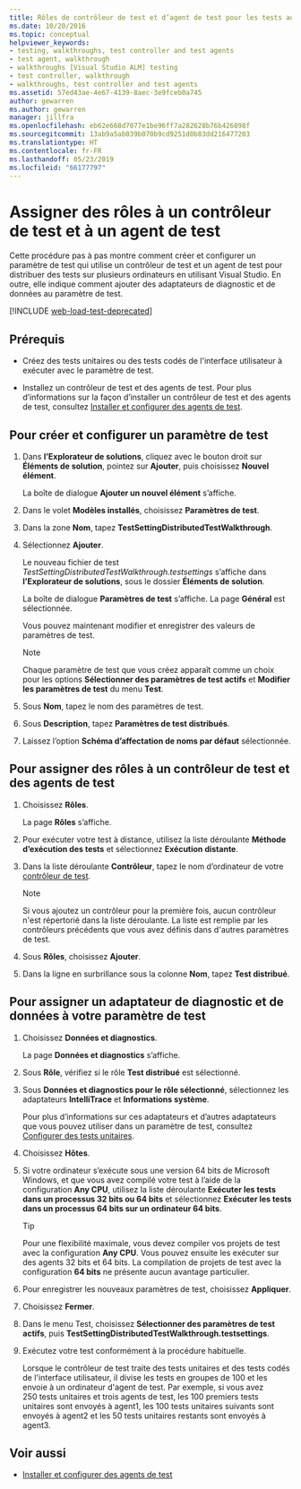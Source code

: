 ```yaml
---
title: Rôles de contrôleur de test et d’agent de test pour les tests automatisés
ms.date: 10/20/2016
ms.topic: conceptual
helpviewer_keywords:
- testing, walkthroughs, test controller and test agents
- test agent, walkthrough
- walkthroughs [Visual Studio ALM] testing
- test controller, walkthrough
- walkthroughs, test controller and test agents
ms.assetid: 57ed43ae-4e67-4139-8aec-3e9fceb0a745
author: gewarren
ms.author: gewarren
manager: jillfra
ms.openlocfilehash: eb62e668d7077e1be96ff7a282628b76b426898f
ms.sourcegitcommit: 13ab9a5ab039b070b9cd9251d0b83dd216477203
ms.translationtype: HT
ms.contentlocale: fr-FR
ms.lasthandoff: 05/23/2019
ms.locfileid: "66177797"
---
```

# <a name="assign-roles-to-a-test-controller-and-test-agent"></a>Assigner des rôles à un contrôleur de test et à un agent de test

Cette procédure pas à pas montre comment créer et configurer un paramètre de test qui utilise un contrôleur de test et un agent de test pour distribuer des tests sur plusieurs ordinateurs en utilisant Visual Studio. En outre, elle indique comment ajouter des adaptateurs de diagnostic et de données au paramètre de test.

[!INCLUDE [web-load-test-deprecated](includes/web-load-test-deprecated.md)]

## <a name="prerequisites"></a>Prérequis

- Créez des tests unitaires ou des tests codés de l'interface utilisateur à exécuter avec le paramètre de test.

- Installez un contrôleur de test et des agents de test. Pour plus d’informations sur la façon d’installer un contrôleur de test et des agents de test, consultez [Installer et configurer des agents de test](../test/lab-management/install-configure-test-agents.md).

## <a name="to-create-and-configure-a-test-setting"></a>Pour créer et configurer un paramètre de test

1. Dans **l’Explorateur de solutions**, cliquez avec le bouton droit sur **Éléments de solution**, pointez sur **Ajouter**, puis choisissez **Nouvel élément**.

     La boîte de dialogue **Ajouter un nouvel élément** s’affiche.

2. Dans le volet **Modèles installés**, choisissez **Paramètres de test**.

3. Dans la zone **Nom**, tapez **TestSettingDistributedTestWalkthrough**.

4. Sélectionnez **Ajouter**.

     Le nouveau fichier de test *TestSettingDistributedTestWalkthrough.testsettings* s’affiche dans **l’Explorateur de solutions**, sous le dossier **Éléments de solution**.

     La boîte de dialogue **Paramètres de test** s’affiche. La page **Général** est sélectionnée.

     Vous pouvez maintenant modifier et enregistrer des valeurs de paramètres de test.

    > [!NOTE]
    > Chaque paramètre de test que vous créez apparaît comme un choix pour les options **Sélectionner des paramètres de test actifs** et **Modifier les paramètres de test** du menu **Test**.

5. Sous **Nom**, tapez le nom des paramètres de test.

6. Sous **Description**, tapez **Paramètres de test distribués**.

7. Laissez l’option **Schéma d’affectation de noms par défaut** sélectionnée.

## <a name="to-assign-roles-to-a-test-controller-and-test-agents"></a>Pour assigner des rôles à un contrôleur de test et des agents de test

1. Choisissez **Rôles**.

     La page **Rôles** s’affiche.

2. Pour exécuter votre test à distance, utilisez la liste déroulante **Méthode d’exécution des tests** et sélectionnez **Exécution distante**.

3. Dans la liste déroulante **Contrôleur**, tapez le nom d’ordinateur de votre [contrôleur de test](../test/lab-management/install-configure-test-agents.md).

    > [!NOTE]
    > Si vous ajoutez un contrôleur pour la première fois, aucun contrôleur n'est répertorié dans la liste déroulante. La liste est remplie par les contrôleurs précédents que vous avez définis dans d'autres paramètres de test.

4. Sous **Rôles**, choisissez **Ajouter**.

5. Dans la ligne en surbrillance sous la colonne **Nom**, tapez **Test distribué**.

## <a name="to-assign-a-diagnostic-and-data-adapter-to-your-test-setting"></a>Pour assigner un adaptateur de diagnostic et de données à votre paramètre de test

1. Choisissez **Données et diagnostics**.

     La page **Données et diagnostics** s’affiche.

2. Sous **Rôle**, vérifiez si le rôle **Test distribué** est sélectionné.

3. Sous **Données et diagnostics pour le rôle sélectionné**, sélectionnez les adaptateurs **IntelliTrace** et **Informations système**.

     Pour plus d’informations sur ces adaptateurs et d’autres adaptateurs que vous pouvez utiliser dans un paramètre de test, consultez [Configurer des tests unitaires](../test/configure-unit-tests-by-using-a-dot-runsettings-file.md).

4. Choisissez **Hôtes**.

5. Si votre ordinateur s’exécute sous une version 64 bits de Microsoft Windows, et que vous avez compilé votre test à l’aide de la configuration **Any CPU**, utilisez la liste déroulante **Exécuter les tests dans un processus 32 bits ou 64 bits** et sélectionnez **Exécuter les tests dans un processus 64 bits sur un ordinateur 64 bits**.

    > [!TIP]
    > Pour une flexibilité maximale, vous devez compiler vos projets de test avec la configuration **Any CPU**. Vous pouvez ensuite les exécuter sur des agents 32 bits et 64 bits. La compilation de projets de test avec la configuration **64 bits** ne présente aucun avantage particulier.

6. Pour enregistrer les nouveaux paramètres de test, choisissez **Appliquer**.

7. Choisissez **Fermer**.

8. Dans le menu Test, choisissez **Sélectionner des paramètres de test actifs**, puis **TestSettingDistributedTestWalkthrough.testsettings**.

9. Exécutez votre test conformément à la procédure habituelle.

     Lorsque le contrôleur de test traite des tests unitaires et des tests codés de l'interface utilisateur, il divise les tests en groupes de 100 et les envoie à un ordinateur d'agent de test. Par exemple, si vous avez 250 tests unitaires et trois agents de test, les 100 premiers tests unitaires sont envoyés à agent1, les 100 tests unitaires suivants sont envoyés à agent2 et les 50 tests unitaires restants sont envoyés à agent3.

## <a name="see-also"></a>Voir aussi

- [Installer et configurer des agents de test](../test/lab-management/install-configure-test-agents.md)